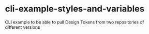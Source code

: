 # cli-example-styles-and-variables
CLI example to be able to pull Design Tokens from two repositories of different versions
